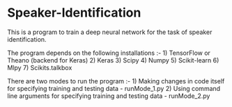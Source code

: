 # Speaker-Identification
This is a program to train a deep neural network for the task of speaker identification.

The program depends on the following installations :-
	1) TensorFlow or Theano (backend for Keras)
	2) Keras
	3) Scipy
	4) Numpy
	5) Scikit-learn
	6) Mlpy
	7) Scikits.talkbox

There are two modes to run the program :-
	1) Making changes in code itself for specifying training and testing data - runMode_1.py
	2) Using command line arguments for specifying training and testing data - runMode_2.py

